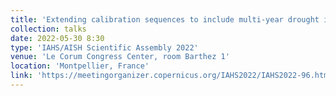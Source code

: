 ```yaml
---
title: 'Extending calibration sequences to include multi-year drought is not sufficient to train models for future drier climate.'
collection: talks
date: 2022-05-30 8:30
type: 'IAHS/AISH Scientific Assembly 2022'
venue: 'Le Corum Congress Center, room Barthez 1'
location: 'Montpellier, France'
link: 'https://meetingorganizer.copernicus.org/IAHS2022/IAHS2022-96.html'
---
```


